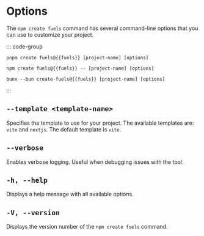 <script setup>
  import { data } from '../../versions.data'
  const { fuels } = data
</script>

# Options

The `npm create fuels` command has several command-line options that you can use to customize your project.

::: code-group

```sh-vue [pnpm]
pnpm create fuels@{{fuels}} [project-name] [options]
```

```sh-vue [npm]
npm create fuels@{{fuels}} -- [project-name] [options]
```

```sh-vue [bun]
bunx --bun create-fuels@{{fuels}} [project-name] [options]
```

:::

## `--template <template-name>`

Specifies the template to use for your project. The available templates are: `vite` and `nextjs`. The default template is `vite`.

## `--verbose`

Enables verbose logging. Useful when debugging issues with the tool.

## `-h, --help`

Displays a help message with all available options.

## `-V, --version`

Displays the version number of the `npm create fuels` command.
